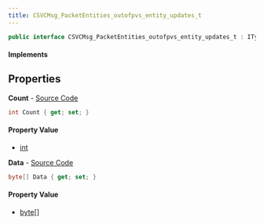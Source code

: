 ```yaml
---
title: CSVCMsg_PacketEntities_outofpvs_entity_updates_t
---
```


```csharp
public interface CSVCMsg_PacketEntities_outofpvs_entity_updates_t : ITypedProtobuf<CSVCMsg_PacketEntities_outofpvs_entity_updates_t>, INativeHandle
```

#### Implements

## Properties

**Count** - [Source Code](https://github.com/swiftly-solution/swiftlys2/blob/main/managed/src/SwiftlyS2.Generated/Protobufs/Interfaces/CSVCMsg_PacketEntities_outofpvs_entity_updates_t.cs#L13)

```csharp
int Count { get; set; }
```

#### Property Value

- [int](https://learn.microsoft.com/dotnet/api/system.int32)

**Data** - [Source Code](https://github.com/swiftly-solution/swiftlys2/blob/main/managed/src/SwiftlyS2.Generated/Protobufs/Interfaces/CSVCMsg_PacketEntities_outofpvs_entity_updates_t.cs#L16)

```csharp
byte[] Data { get; set; }
```

#### Property Value

- [byte](https://learn.microsoft.com/dotnet/api/system.byte)[]

